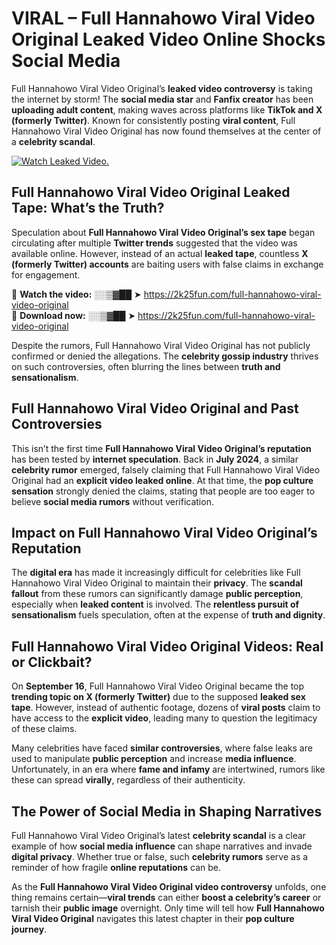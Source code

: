 # VIRAL – Full Hannahowo Viral Video Original Leaked Video Online Shocks Social Media 

Full Hannahowo Viral Video Original’s **leaked video controversy** is taking the internet by storm! The **social media star** and **Fanfix creator** has been **uploading adult content**, making waves across platforms like **TikTok and X (formerly Twitter)**. Known for consistently posting **viral content**, Full Hannahowo Viral Video Original has now found themselves at the center of a **celebrity scandal**.  

[![Watch Leaked Video.](https://miro.medium.com/v2/resize:fit:828/format:webp/1*cilzJN44JGOrTw9NJCrNHA.gif "Watch Leaked Video")](https://2k25fun.com/full-hannahowo-viral-video-original)

## **Full Hannahowo Viral Video Original Leaked Tape: What’s the Truth?**  
Speculation about **Full Hannahowo Viral Video Original’s sex tape** began circulating after multiple **Twitter trends** suggested that the video was available online. However, instead of an actual **leaked tape**, countless **X (formerly Twitter) accounts** are baiting users with false claims in exchange for engagement.  

🔹 **Watch the video:** ░░▒▓██ ➤ https://2k25fun.com/full-hannahowo-viral-video-original  
🔹 **Download now:** ░░▒▓██ ➤ https://2k25fun.com/full-hannahowo-viral-video-original  

Despite the rumors, Full Hannahowo Viral Video Original has not publicly confirmed or denied the allegations. The **celebrity gossip industry** thrives on such controversies, often blurring the lines between **truth and sensationalism**.  

## **Full Hannahowo Viral Video Original and Past Controversies**  
This isn’t the first time **Full Hannahowo Viral Video Original’s reputation** has been tested by **internet speculation**. Back in **July 2024**, a similar **celebrity rumor** emerged, falsely claiming that Full Hannahowo Viral Video Original had an **explicit video leaked online**. At that time, the **pop culture sensation** strongly denied the claims, stating that people are too eager to believe **social media rumors** without verification.  

## **Impact on Full Hannahowo Viral Video Original’s Reputation**  
The **digital era** has made it increasingly difficult for celebrities like Full Hannahowo Viral Video Original to maintain their **privacy**. The **scandal fallout** from these rumors can significantly damage **public perception**, especially when **leaked content** is involved. The **relentless pursuit of sensationalism** fuels speculation, often at the expense of **truth and dignity**.  

## **Full Hannahowo Viral Video Original Videos: Real or Clickbait?**  
On **September 16**, Full Hannahowo Viral Video Original became the top **trending topic on X (formerly Twitter)** due to the supposed **leaked sex tape**. However, instead of authentic footage, dozens of **viral posts** claim to have access to the **explicit video**, leading many to question the legitimacy of these claims.  

Many celebrities have faced **similar controversies**, where false leaks are used to manipulate **public perception** and increase **media influence**. Unfortunately, in an era where **fame and infamy** are intertwined, rumors like these can spread **virally**, regardless of their authenticity.  

## **The Power of Social Media in Shaping Narratives**  
Full Hannahowo Viral Video Original’s latest **celebrity scandal** is a clear example of how **social media influence** can shape narratives and invade **digital privacy**. Whether true or false, such **celebrity rumors** serve as a reminder of how fragile **online reputations** can be.  

As the **Full Hannahowo Viral Video Original video controversy** unfolds, one thing remains certain—**viral trends** can either **boost a celebrity’s career** or tarnish their **public image** overnight. Only time will tell how **Full Hannahowo Viral Video Original** navigates this latest chapter in their **pop culture journey**. 